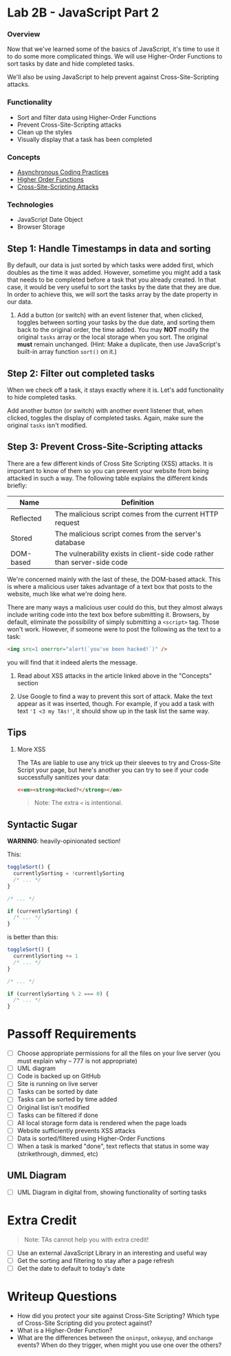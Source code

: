 # Lab 2B - JavaScript Part 2

### Overview

Now that we've learned some of the basics of JavaScript, it's time to use it to do some more complicated things. We will use Higher-Order Functions to sort tasks by date and hide completed tasks.

We'll also be using JavaScript to help prevent against Cross-Site-Scripting attacks. 

### Functionality

- Sort and filter data using Higher-Order Functions
- Prevent Cross-Site-Scripting attacks
- Clean up the styles
- Visually display that a task has been completed

### Concepts

- [Asynchronous Coding Practices](https://blog.bitsrc.io/understanding-asynchronous-javascript-the-event-loop-74cd408419ff)
- [Higher Order Functions](https://dev.to/damcosset/higher-order-functions-in-javascript-4j8b)
- [Cross-Site-Scripting Attacks](https://portswigger.net/web-security/cross-site-scripting/dom-based)

### Technologies

- JavaScript Date Object
- Browser Storage

## Step 1: Handle Timestamps in data and sorting

By default, our data is just sorted by which tasks were added first, which doubles as the time it was added. However, sometime you might add a task that needs to be completed before a task that you already created. In that case, it would be very useful to sort the tasks by the date that they are due. In order to achieve this, we will sort the tasks array by the date property in our data.

1. Add a button (or switch) with an event listener that, when clicked, toggles between sorting your tasks by the due date, and sorting them back to the original order, the time added. You may **NOT** modify the original `tasks` array or the local storage when you sort. The original **must** remain unchanged. (Hint: Make a duplicate, then use JavaScript's built-in array function `sort()` on it.)

## Step 2: Filter out completed tasks

When we check off a task, it stays exactly where it is. Let's add functionality to hide completed tasks.

Add another button (or switch) with another event listener that, when clicked, toggles the display of completed tasks. Again, make sure the original `tasks` isn't modified.

## Step 3: Prevent Cross-Site-Scripting attacks

There are a few different kinds of Cross Site Scripting (XSS) attacks. It is important to know of them so you can prevent your website from being attacked in such a way. The following table explains the different kinds briefly:

| Name      | Definition                                                                |
| --------- | ------------------------------------------------------------------------- |
| Reflected | The malicious script comes from the current HTTP request                  |
| Stored    | The malicious script comes from the server's database                     |
| DOM-based | The vulnerability exists in client-side code rather than server-side code |

We're concerned mainly with the last of these, the DOM-based attack. This is where a malicious user takes advantage of a text box that posts to the website, much like what we're doing here.

There are many ways a malicious user could do this, but they almost always include writing code into the text box before submitting it. Browsers, by default, eliminate the possibility of simply submitting a `<script>` tag. Those won't work. However, if someone were to post the following as the text to a task:

```html
<img src=1 onerror="alert(`you've been hacked!`)" />
```

you will find that it indeed alerts the message.

1. Read about XSS attacks in the article linked above in the "Concepts" section

2. Use Google to find a way to prevent this sort of attack. Make the text appear as it was inserted, though. For example, if you add a task with text `'I <3 my TAs!'`, it should show up in the task list the same way.

## Tips

1. More XSS

    The TAs are liable to use any trick up their sleeves to try and Cross-Site Script your page, but here's another you can try to see if your code successfully sanitizes your data:

    ```html
    <<em><strong>Hacked?</strong></em>
    ```

    > Note: The extra `<` is intentional.

## Syntactic Sugar

**WARNING**: heavily-opinionated section!

This:

```JavaScript
toggleSort() {
  currentlySorting = !currentlySorting
  /* ... */
}

/* ... */

if (currentlySorting) {
  /* ... */
}
```

is better than this:

```JavaScript
toggleSort() {
  currentlySorting += 1
  /* ... */
}

/* ... */

if (currentlySorting % 2 === 0) {
  /* ... */
}
```

# Passoff Requirements

- [ ] Choose appropriate permissions for all the files on your live server (you must explain why – 777 is not appropriate)
- [ ] UML diagram
- [ ] Code is backed up on GitHub
- [ ] Site is running on live server
- [ ] Tasks can be sorted by date
- [ ] Tasks can be sorted by time added
- [ ] Original list isn't modified
- [ ] Tasks can be filtered if done
- [ ] All local storage form data is rendered when the page loads
- [ ] Website sufficiently prevents XSS attacks
- [ ] Data is sorted/filtered using Higher-Order Functions
- [ ] When a task is marked "done", text reflects that status in some way (strikethrough, dimmed, etc)

## UML Diagram
- [ ] UML Diagram in digital from, showing functionality of sorting tasks

# Extra Credit

> Note: TAs cannot help you with extra credit!

- [ ] Use an external JavaScript Library in an interesting and useful way
- [ ] Get the sorting and filtering to stay after a page refresh
- [ ] Get the date to default to today's date

# Writeup Questions

- How did you protect your site against Cross-Site Scripting? Which type of Cross-Site Scripting did you protect against?
- What is a Higher-Order Function?
- What are the differences between the `oninput`, `onkeyup`, and `onchange` events? When do they trigger, when might you use one over the others?
